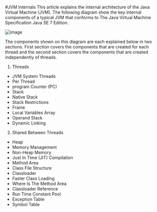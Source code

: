#JVM Internals
This article explains the internal architecture of the Java Virtual Machine (JVM).
The following diagram show the key internal components of a typical JVM that conforms to The Java Virtual Machine Specification Java SE 7 Edition.

![image](https://github.com/codlife/JVMInternals/tree/master/Pictures)

The components shown on this diagram are each explained below in two sections. First section covers the components that are created for each thread and the second section covers the components that are created independently of threads.

1. Threads
 - JVM System Threads
 - Per Thread
 - program Counter (PC)
 - Stack
 - Native Stack
 - Stack Restrictions
 - Frame
 - Local Variables Array
 - Operand Stack
 - Dynamic Linking

2. Shared Between Threads
 - Heap
 - Memory Management
 - Non-Heap Memory
 - Just In Time (JIT) Compilation
 - Method Area
 - Class File Structure
 - Classloader
 - Faster Class Loading
 - Where Is The Method Area
 - Classloader Reference
 - Run Time Constant Pool
 - Exception Table
 - Symbol Table

 
